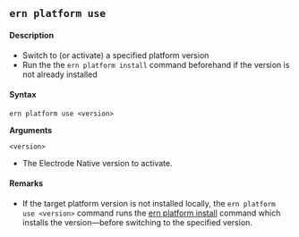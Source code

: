 ## `ern platform use`

#### Description

* Switch to (or activate) a specified platform version  
* Run the the `ern platform install` command beforehand if the version is not already installed

#### Syntax

`ern platform use <version>`

**Arguments**

`<version>`

* The Electrode Native version to activate.

#### Remarks

* If the target platform version is not installed locally, the `ern platform use <version>` command runs the [ern platform install] command which installs the version—before switching to the specified version.

[ern platform install]: ./install.md